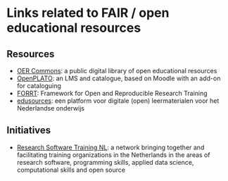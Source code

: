 # Links related to FAIR / open educational resources

## Resources

* [OER Commons](https://oercommons.org/): a public digital library of open educational resources
* [OpenPLATO](https://openplato.eu/): an LMS and catalogue, based on Moodle with an add-on for cataloguing 
* [FORRT](https://forrt.org/): Framework for Open and Reproducible Research Training
* [edusources](https://edusources.nl/): een platform voor digitale (open) leermaterialen voor het Nederlandse onderwijs 

## Initiatives
* [Research Software Training NL](https://researchsoftwaretraining.nl/): a network bringing together and facilitating training organizations in the Netherlands in the areas of research software, programming skills, applied data science, computational skills and open source
